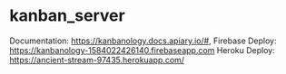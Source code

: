 # kanban_server

Documentation: https://kanbanology.docs.apiary.io/#,
Firebase Deploy: https://kanbanology-1584022426140.firebaseapp.com
Heroku Deploy: https://ancient-stream-97435.herokuapp.com/
